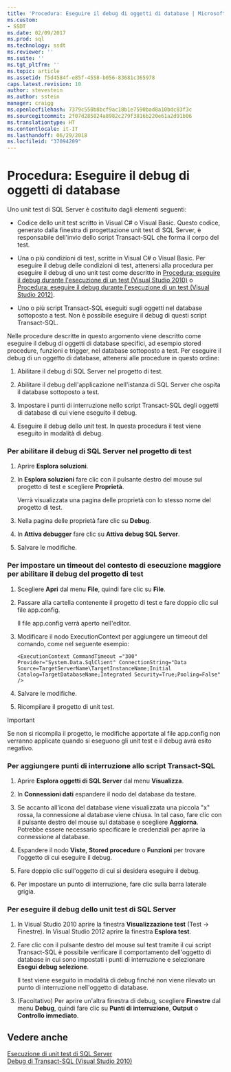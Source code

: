 ```yaml
---
title: 'Procedura: Eseguire il debug di oggetti di database | Microsoft Docs'
ms.custom:
- SSDT
ms.date: 02/09/2017
ms.prod: sql
ms.technology: ssdt
ms.reviewer: ''
ms.suite: ''
ms.tgt_pltfrm: ''
ms.topic: article
ms.assetid: f5d4584f-e85f-4558-b056-83681c365978
caps.latest.revision: 10
author: stevestein
ms.author: sstein
manager: craigg
ms.openlocfilehash: 7379c550b8bcf9ac18b1e7590bad8a10bdc83f3c
ms.sourcegitcommit: 2f07d285824a8982c279f3816b220e61a2d91b06
ms.translationtype: HT
ms.contentlocale: it-IT
ms.lasthandoff: 06/29/2018
ms.locfileid: "37094209"
---
```

# <a name="how-to-debug-database-objects"></a>Procedura: Eseguire il debug di oggetti di database
Uno unit test di SQL Server è costituito dagli elementi seguenti:  
  
-   Codice dello unit test scritto in Visual C\# o Visual Basic. Questo codice, generato dalla finestra di progettazione unit test di SQL Server, è responsabile dell'invio dello script Transact\-SQL che forma il corpo del test.  
  
-   Una o più condizioni di test, scritte in Visual C\# o Visual Basic. Per eseguire il debug delle condizioni di test, attenersi alla procedura per eseguire il debug di uno unit test come descritto in [Procedura: eseguire il debug durante l'esecuzione di un test (Visual Studio 2010)](http://msdn.microsoft.com/library/ms182484(VS.100).aspx) o [Procedura: eseguire il debug durante l'esecuzione di un test (Visual Studio 2012)](http://msdn.microsoft.com/library/ms182484.aspx).  
  
-   Uno o più script Transact\-SQL eseguiti sugli oggetti nel database sottoposto a test. Non è possibile eseguire il debug di questi script Transact\-SQL.  
  
Nelle procedure descritte in questo argomento viene descritto come eseguire il debug di oggetti di database specifici, ad esempio stored procedure, funzioni e trigger, nel database sottoposto a test. Per eseguire il debug di un oggetto di database, attenersi alle procedure in questo ordine:  
  
1.  Abilitare il debug di SQL Server nel progetto di test.  
  
2.  Abilitare il debug dell'applicazione nell'istanza di SQL Server che ospita il database sottoposto a test.  
  
3.  Impostare i punti di interruzione nello script Transact\-SQL degli oggetti di database di cui viene eseguito il debug.  
  
4.  Eseguire il debug dello unit test. In questa procedura il test viene eseguito in modalità di debug.  
  
### <a name="to-enable-sql-debugging-on-your-test-project"></a>Per abilitare il debug di SQL Server nel progetto di test  
  
1.  Aprire **Esplora soluzioni**.  
  
2.  In **Esplora soluzioni** fare clic con il pulsante destro del mouse sul progetto di test e scegliere **Proprietà**.  
  
    Verrà visualizzata una pagina delle proprietà con lo stesso nome del progetto di test.  
  
3.  Nella pagina delle proprietà fare clic su **Debug**.  
  
4.  In **Attiva debugger** fare clic su **Attiva debug SQL Server**.  
  
5.  Salvare le modifiche.  
  
### <a name="to-set-an-increased-execution-context-timeout-to-enable-debugging-for-your-test-project"></a>Per impostare un timeout del contesto di esecuzione maggiore per abilitare il debug del progetto di test  
  
1.  Scegliere **Apri** dal menu **File**, quindi fare clic su **File**.  
  
2.  Passare alla cartella contenente il progetto di test e fare doppio clic sul file app.config.  
  
    Il file app.config verrà aperto nell'editor.  
  
3.  Modificare il nodo ExecutionContext per aggiungere un timeout del comando, come nel seguente esempio:  
  
    ```  
    <ExecutionContext CommandTimeout ="300" Provider="System.Data.SqlClient" ConnectionString="Data Source=TargetServerName\TargetInstanceName;Initial Catalog=TargetDatabaseName;Integrated Security=True;Pooling=False" />  
    ```  
  
4.  Salvare le modifiche.  
  
5.  Ricompilare il progetto di unit test.  
  
> [!IMPORTANT]  
> Se non si ricompila il progetto, le modifiche apportate al file app.config non verranno applicate quando si eseguono gli unit test e il debug avrà esito negativo.  
  
### <a name="to-add-breakpoints-to-your-transact-sql-script"></a>Per aggiungere punti di interruzione allo script Transact\-SQL  
  
1.  Aprire **Esplora oggetti di SQL Server** dal menu **Visualizza**.  
  
2.  In **Connessioni dati** espandere il nodo del database da testare.  
  
3.  Se accanto all'icona del database viene visualizzata una piccola "x" rossa, la connessione al database viene chiusa. In tal caso, fare clic con il pulsante destro del mouse sul database e scegliere **Aggiorna**. Potrebbe essere necessario specificare le credenziali per aprire la connessione al database.  
  
4.  Espandere il nodo **Viste**, **Stored procedure** o **Funzioni** per trovare l'oggetto di cui eseguire il debug.  
  
5.  Fare doppio clic sull'oggetto di cui si desidera eseguire il debug.  
  
6.  Per impostare un punto di interruzione, fare clic sulla barra laterale grigia.  
  
### <a name="to-debug-your-sql-server-unit-test"></a>Per eseguire il debug dello unit test di SQL Server  
  
1.  In Visual Studio 2010 aprire la finestra **Visualizzazione test** (Test -> Finestre). In Visual Studio 2012 aprire la finestra **Esplora test**.  
  
2.  Fare clic con il pulsante destro del mouse sul test tramite il cui script Transact\-SQL è possibile verificare il comportamento dell'oggetto di database in cui sono impostati i punti di interruzione e selezionare **Esegui debug selezione**.  
  
    Il test viene eseguito in modalità di debug finché non viene rilevato un punto di interruzione nell'oggetto di database.  
  
3.  (Facoltativo) Per aprire un'altra finestra di debug, scegliere **Finestre** dal menu **Debug**, quindi fare clic su **Punti di interruzione**, **Output** o **Controllo immediato**.  
  
## <a name="see-also"></a>Vedere anche  
[Esecuzione di unit test di SQL Server](../ssdt/running-sql-server-unit-tests.md)  
[Debug di Transact-SQL (Visual Studio 2010)](http://go.microsoft.com/fwlink/?LinkId=163975)  
  
